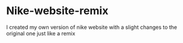 # Nike-website-remix
I created my own version of nike website with a slight changes to the original one just like a remix
